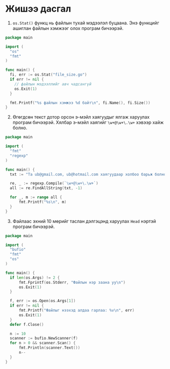 #  Жишээ дасгал

1. `os.Stat()` функц нь файлын тухай мэдээлэл буцаана. Энэ функцийг ашиглан файлын хэмжээг олох програм бичээрэй.

  ```go
  package main

  import (
    "os"
    "fmt"
  )

  func main() {
    fi, err := os.Stat("file_size.go")
    if err != nil {
      // файлын мэдээллийг авч чадсангүй
      os.Exit(1)
    }

    fmt.Printf("%s файлын хэмжээ %d байт\n", fi.Name(), fi.Size())
  }
  ```

2. Өгөгдсөн текст дотор орсон э-мэйл хаягуудыг ялгаж харуулах програм бичээрэй. Хялбар э-мэйл хаягийг `\w+@\w+\.\w+` хэвээр хайж болно.

  ```go
  package main

  import (
    "fmt"
    "regexp"
  )

  func main() {
  	txt := "Та ub@gmail.com, ub@hotmail.com хаягуудаар холбоо барьж болно."

  	re, _ := regexp.Compile(`\w+@\w+\.\w+`)
  	all := re.FindAllString(txt, -1)

  	for _, m := range all {
  		fmt.Printf("%s\n", m)
  	}
  }
  ```

3. Файлаас эхний 10 мөрийг таслан дэлгэцэнд харуулах `Head` нэртэй програм бичээрэй.

  ```go
  package main

  import (
  	"bufio"
  	"fmt"
  	"os"
  )

  func main() {
  	if len(os.Args) != 2 {
  		fmt.Fprintf(os.Stderr, "Файлын нэр заана уу\n")
  		os.Exit(1)
  	}

  	f, err := os.Open(os.Args[1])
  	if err != nil {
  		fmt.Printf("Файлыг нээхэд алдаа гарлаа: %v\n", err)
  		os.Exit(1)
  	}
  	defer f.Close()

  	n := 10
  	scanner := bufio.NewScanner(f)
  	for n > 0 && scanner.Scan() {
  		fmt.Println(scanner.Text())
  		n--
  	}
  }
  ```
